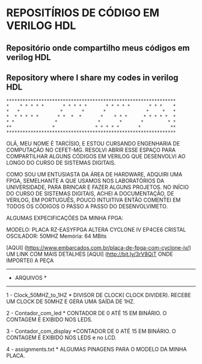 # REPOSITÍRIOS DE CÓDIGO EM VERILOG HDL




##  Repositório onde compartilho meus códigos em verilog HDL
## Repository where I share my codes in verilog HDL
```
*************************************************************** 
*    * * * * *       * * * * *       * * * * *       * * *    *  
*   *               *       *       *               *     *   *   
*  * * * * *       * *  *  *       *    * * *      * * * * *  *   
* *               *               *       *       *         * *   
**               *               * * * * *       *           **   
*************************************************************** 
```
    



OLÁ, MEU NOME É TARCÍSIO, E ESTOU CURSANDO ENGENHARIA DE COMPUTAÇÃO
NO CEFET-MG.
RESOLVI ABRIR ESSE ESPAÇO PARA COMPARTILHAR ALGUNS 
CÓDIGOS EM VERILOG QUE DESENVOLVI AO LONGO DO CURSO DE SISTEMAS DIGITAIS.

COMO SOU UM ENTUSIASTA DA ÁREA DE HARDWARE, ADQUIRI UMA FPGA, SEMELHANTE 
A QUE USAMOS NOS LABORATÓRIOS DA UNIVERSIDADE, PARA BRINCAR E FAZER ALGUNS PROJETOS.
NO INÍCIO DO CURSO DE SISTEMAS DIGITAIS, ACHEI A DOCUMENTAÇÃO, DE VERILOG, EM PORTUGUÊS, 
POUCO INTUITIVA ENTÃO COMENTEI EM TODOS OS CÓDIGOS O PASSO A PASSO DO DESENVOLVIMETO.

ALGUMAS EXPECIFICAÇÕES DA MINHA FPGA:

MODELO: PLACA RZ-EASYFPGA ALTERA CYCLONE IV EP4CE6
CRISTAL OSCILADOR: 50MHZ
Memória: 64 MBits

[AQUI] (https://www.embarcados.com.br/placa-de-fpga-com-cyclone-iv/) UM LINK COM MAIS DETALHES 
[AQUI] (http://bit.ly/3rV8QjT ONDE IMPORTEI) A PEÇA
 

*****************
*   ARQUIVOS    *
*****************

1 - Clock_50MHZ_to_1HZ
    * DIVISOR DE CLOCK( CLOCK DIVIDER). RECEBE UM CLOCK DE 50MHZ E GERA UMA SAÍDA DE 1HZ.

2 - Contador_com_led
    * CONTADOR DE 0 ATÉ 15 EM BINÁRIO. O CONTAGEM É EXIBIDO NOS LEDS.

3 - Contador_com_display
    *CONTADOR DE 0 ATÉ 15 EM BINÁRIO. O CONTAGEM É EXIBIDO NOS LEDS e no LCD.

4 - assignments.txt
    * ALGUMAS PINAGENS PARA O MODELO DA MINHA PLACA.